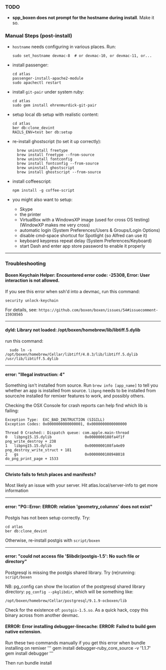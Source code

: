 ### TODO

- **spp_boxen does not prompt for the hostname during install**. Make it so.

### Manual Steps (post-install)

- `hostname` needs configuring in various places. Run:
  ```
  sudo set_hostname devmac-8  # or devmac-10, or devmac-11, or...
  ```

- install passenger:
  ```
  cd atlas
  passenger-install-apache2-module
  sudo apachectl restart
  ```

- install `git-pair` under system ruby:
  ```
  cd atlas
  sudo gem install ehrenmurdick-git-pair
  ```

- setup local db setup with realistic content:
  ```
  cd atlas
  ber db:clone_devint
  RAILS_ENV=test ber db:setup
  ```

- re-install ghostscript (to set it up correctly):
  ```
    brew uninstall freetype
    brew install freetype --from-source
    brew uninstall fontconfig
    brew install fontconfig --from-source
    brew uninstall ghostscript
    brew install ghostscript --from-source
  ```

- install coffeescript:
  ```
  npm install -g coffee-script
  ```

- you might also want to setup:
  * Skype
  * the printer
  * VirtualBox with a WindowsXP image (used for cross OS testing) (WindowXP makes me very cross)
  * automatic login (System Preferences/Users & Groups/Login Options)
  * disable cmd-space shortcut for Spotlight (so Alfred can use it)
  * keyboard keypress repeat delay (System Preferences/Keyboard)
  * start Dash and enter app store password to enable it properly
---

### Troubleshooting

#### Boxen Keychain Helper: Encountered error code: -25308, Error: User interaction is not allowed.

If you see this error when ssh'd into a devmac, run this command:
  ```
  security unlock-keychain
  ```

For details, see: `https://github.com/boxen/boxen/issues/54#issuecomment-15938565`

---

#### dyld: Library not loaded: /opt/boxen/homebrew/lib/libtiff.5.dylib

run this command:
  ```
    sudo ln -s /opt/boxen/homebrew/Cellar/libtiff/4.0.3/lib/libtiff.5.dylib /usr/lib/libtiff.5.dylib
  ```

---

#### error: "Illegal instruction: 4"

Something isn't installed from source. Run `brew info [app_name]` to tell you whether an app is installed from source. `libpng` needs to be installed from source/re installed for remixer features to work, and possibly others.

Checking the OSX Console for crash reports can help find which lib is failing:

```
Exception Type:  EXC_BAD_INSTRUCTION (SIGILL)
Exception Codes: 0x0000000000000001, 0x0000000000000000

Thread 0 Crashed:: Dispatch queue: com.apple.main-thread
0   libpng15.15.dylib             	0x0000000108fa4f1f png_write_destroy + 238
1   libpng15.15.dylib             	0x0000000108fa4e09 png_destroy_write_struct + 181
2   gs                            	0x0000000108948018 do_png_print_page + 1533
```

---

#### Christo fails to fetch places and manifests?

Most likely an issue with your server. Hit atlas.local/server-info to get more information

---

#### error: "PG::Error: ERROR: relation 'geometry_columns' does not exist"

Postgis has not been setup correctly. Try:
  ```
  cd atlas
  ber db:clone_devint
  ```
Otherwise, re-install postgis with `script/boxen`

---

#### error: "could not access file '$libdir/postgis-1.5': No such file or directory"

Postgresql is missing the postgis shared library.
Try (re)running: `script/boxen`

NB: pg_config can show the location of the postgresql shared library directory: `pg_config --pkglibdir`, which will be something like:
  ```
  /opt/boxen/homebrew/Cellar/postgresql/9.1.9-ocboxen/lib
  ```

Check for the existence of: `postgis-1.5.so`. As a quick hack, copy this binary across from another devmac.

#### ERROR:  Error installing debugger-linecache: ERROR: Failed to build gem native extension.

Run these two commands manually if you get this error when bundle installing on remixer
'''
gem install debugger-ruby_core_source -v '1.1.7'
gem install debugger
'''

Then run bundle install
